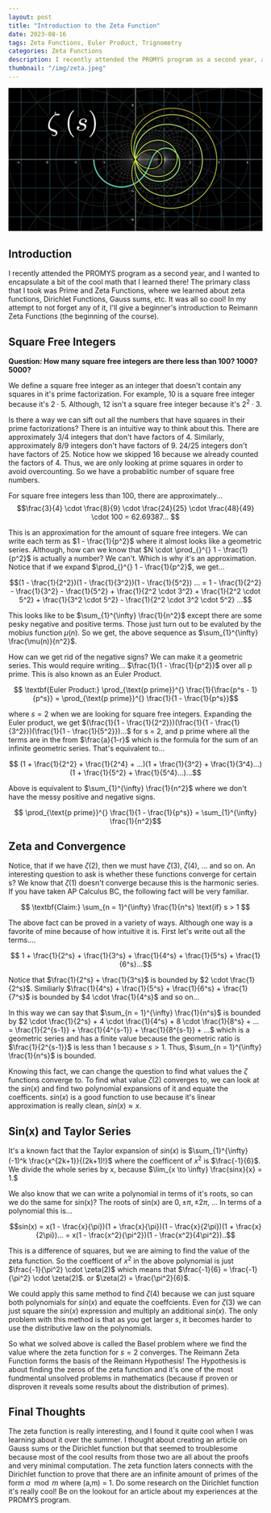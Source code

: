 ```yaml
---
layout: post
title: "Introduction to the Zeta Function"
date: 2023-08-16
tags: Zeta Functions, Euler Product, Trignometry
categories: Zeta Functions
description: I recently attended the PROMYS program as a second year, and I wanted to encapsulate a bit of the cool math that I learned there! The primary class that I took was Prime and Zeta Functions, where we learned about zeta functions, Dirichlet Functions, Gauss sums, etc. It was all so cool! In my attempt to not forget any of it, I'll give a beginner's introduction to Reimann Zeta Functions (the beginning of the course). 
thumbnail: "/img/zeta.jpeg"
---
```


<img class="normal" src="/img/zeta.jpeg">

## Introduction 

I recently attended the PROMYS program as a second year, and I wanted to encapsulate a bit of the cool math that I learned there! The primary class that I took was Prime and Zeta Functions, where we learned about zeta functions, Dirichlet Functions, Gauss sums, etc. It was all so cool! In my attempt to not forget any of it, I'll give a beginner's introduction to Reimann Zeta Functions (the beginning of the course). 

## Square Free Integers

$\textbf{Question: How many square free integers are there less than 100? 1000? 5000?}$

We define a square free integer as an integer that doesn't contain any squares in it's prime factorization. For example, 10 is a square free integer because it's $2 \cdot 5$. Although, 12 isn't a square free integer because it's $2^2 \cdot 3$. 

Is there a way we can sift out all the numbers that have squares in their prime factorizations? There is an intuitive way to think about this. There are approximately 3/4 integers that don't have factors of 4. Similarly, approximately 8/9 integers don't have factors of 9. 24/25 integers don't have factors of 25. Notice how we skipped 16 because we already counted the factors of 4. Thus, we are only looking at prime squares in order to avoid overcounting. So we have a probablitic number of square free numbers. 

For square free integers less than 100, there are approximately...
$$\frac{3}{4} \cdot \frac{8}{9} \cdot \frac{24}{25} \cdot \frac{48}{49} \cdot 100 = 62.69387... $$

This is an approximation for the amount of square free integers. We can write each term as $1 - \frac{1}{p^2}$ where it almost looks like a geometric series. Although, how can we know that $N \cdot \prod_{}^{} 1 - \frac{1}{p^2}$ is actually a number? We can't. Which is why it's an approximation. Notice that if we expand $\prod_{}^{} 1 - \frac{1}{p^2}$, we get...

$$(1 - \frac{1}{2^2})(1 - \frac{1}{3^2})(1 - \frac{1}{5^2}) ... = 1 - \frac{1}{2^2} - \frac{1}{3^2} - \frac{1}{5^2} + \frac{1}{2^2 \cdot 3^2} + \frac{1}{2^2 \cdot 5^2} + \frac{1}{3^2 \cdot 5^2} - \frac{1}{2^2 \cdot 3^2 \cdot 5^2} ...$$

This looks like to be $\sum_{1}^{\infty} \frac{1}{n^2}$ except there are some pesky negative and positive terms. Those just turn out to be evaluted by the mobius function $\mu(n)$. So we get, the above sequence as $\sum_{1}^{\infty} \frac{\mu(n)}{n^2}$.

How can we get rid of the negative signs? We can make it a geometric series. This would require writing... $\frac{1}{1 - \frac{1}{p^2}}$ over all p prime. This is also known as an Euler Product. 

 $$ \textbf{Euler Product:} \prod_{\text{p prime}}^{} \frac{1}{\frac{p^s - 1}{p^s}} = \prod_{\text{p prime}}^{} \frac{1}{1 - \frac{1}{p^s}}$$

where $s = 2$ when we are looking for square free integers. Expanding the Euler product, we get $(\frac{1}{1 - \frac{1}{2^2}})(\frac{1}{1 - \frac{1}{3^2}})(\frac{1}{1 - \frac{1}{5^2}})...$ for s = 2, and p prime where all the terms are in the from $\frac{a}{1-r}$ which is the formula for the sum of an infinite geometric series. That's equivalent to...

$$ (1 + \frac{1}{2^2} + \frac{1}{2^4} + ...)(1 + \frac{1}{3^2} + \frac{1}{3^4}...)(1 + \frac{1}{5^2} + \frac{1}{5^4}...)...$$

Above is equivalent to $\sum_{1}^{\infty} \frac{1}{n^2}$ where we don't have the messy positive and negative signs. 

$$ \prod_{\text{p prime}}^{} \frac{1}{1 - \frac{1}{p^s}} = \sum_{1}^{\infty} \frac{1}{n^2}$$

## Zeta and Convergence

Notice, that if we have $\zeta(2)$, then we must have $\zeta(3)$, $\zeta(4)$, ... and so on. An interesting question to ask is whether these functions converge for certain s? We know that $\zeta(1)$ doesn't converge because this is the harmonic series. If you have taken AP Calculus BC, the following fact will be very familiar. 

$$ \textbf{Claim:} \sum_{n = 1}^{\infty} \frac{1}{n^s} \text{if} s > 1 $$ 

The above fact can be proved in a variety of ways. Although one way is a favorite of mine because of how intuitive it is. 
First let's write out all the terms....

$$ 1 + \frac{1}{2^s} + \frac{1}{3^s} + \frac{1}{4^s} + \frac{1}{5^s} + \frac{1}{6^s}...$$

Notice that $\frac{1}{2^s} + \frac{1}{3^s}$ is bounded by $2 \cdot \frac{1}{2^s}$. Similiarly $\frac{1}{4^s} + \frac{1}{5^s} + \frac{1}{6^s} + \frac{1}{7^s}$ is bounded by $4 \cdot \frac{1}{4^s}$ and so on... 

In this way we can say that $\sum_{n = 1}^{\infty} \frac{1}{n^s}$ is bounded by $2 \cdot \frac{1}{2^s} + 4 \cdot \frac{1}{4^s} + 8 \cdot \frac{1}{8^s} + ... = \frac{1}{2^{s-1}} + \frac{1}{4^{s-1}} + \frac{1}{8^{s-1}} + ...$ which is a geometric series and has a finite value because the geometric ratio is $\frac{1}{2^{s-1}}$ is less than 1 because $s > 1$. Thus, $\sum_{n = 1}^{\infty} \frac{1}{n^s}$ is bounded. 

Knowing this fact, we can change the question to find what values the $\zeta$ functions converge to. To find what value $\zeta(2)$ converges to, we can look at the $sin(x)$ and find two polynomial expansions of it and equate the coefficents. $sin(x)$ is a good function to use because it's linear approximation is really clean, $sin(x) \approx x$. 

## Sin(x) and Taylor Series

It's a known fact that the Taylor expansion of $sin(x)$ is $\sum_{1}^{\infty} (-1)^k \frac{x^{2k+1}}{(2k+1)!}$ where the coefficent of $x^2$ is $\frac{-1}{6}$. We divide the whole series by x, because $\lim_{x \to \infty} \frac{sinx}{x} = 1.$

We also know that we can write a polynomial in terms of it's roots, so can we do the same for sin(x)? The roots of sin(x) are $0, \pm \pi, \pm 2\pi$, ... In terms of a polynomial this is...

$$sin(x) = x(1 - \frac{x}{\pi})(1 + \frac{x}{\pi})(1 - \frac{x}{2\pi})(1 + \frac{x}{2\pi})... = x(1 - \frac{x^2}{\pi^2})(1 - \frac{x^2}{4\pi^2})..$$

This is a difference of squares, but we are aiming to find the value of the zeta function. So the coefficent of $x^2$ in the above polynomial is just $\frac{-1}{\pi^2} \cdot \zeta(2)$ which means that $\frac{-1}{6} = \frac{-1}{\pi^2} \cdot \zeta(2)$. or 
$\zeta(2) = \frac{\pi^2}{6}$. 

We could apply this same method to find $\zeta(4)$ because we can just square both polynomials for $sin(x)$ and equate the coeffcients. Even for $\zeta(3)$ we can just square the $sin(x)$ expression and multiply an additional $sin(x)$. The only problem with this method is that as you get larger $s$, it becomes harder to use the distributive law on the polynomials. 

So what we solved above is called the Basel problem where we find the value where the zeta function for $s = 2$ converges. The Reimann Zeta Function forms the basis of the Reimann Hypothesis! The Hypothesis is about finding the zeros of the zeta function and it's one of the most fundmental unsolved problems in mathematics (because if proven or disproven it reveals some results about the distribution of primes).

## Final Thoughts

The zeta function is really interesting, and I found it quite cool when I was learning about it over the summer. I thought about creating an article on Gauss sums or the Dirichlet function but that seemed to troublesome because most of the cool results from those two are all about the proofs and very minimal computation. The zeta function laters connects with the Dirichlet function to prove that there are an infinite amount of primes of the form $a \mod m$ where (a,m) = 1. Do some research on the Dirichlet function it's really cool! Be on the lookout for an article about my experiences at the PROMYS program. 



